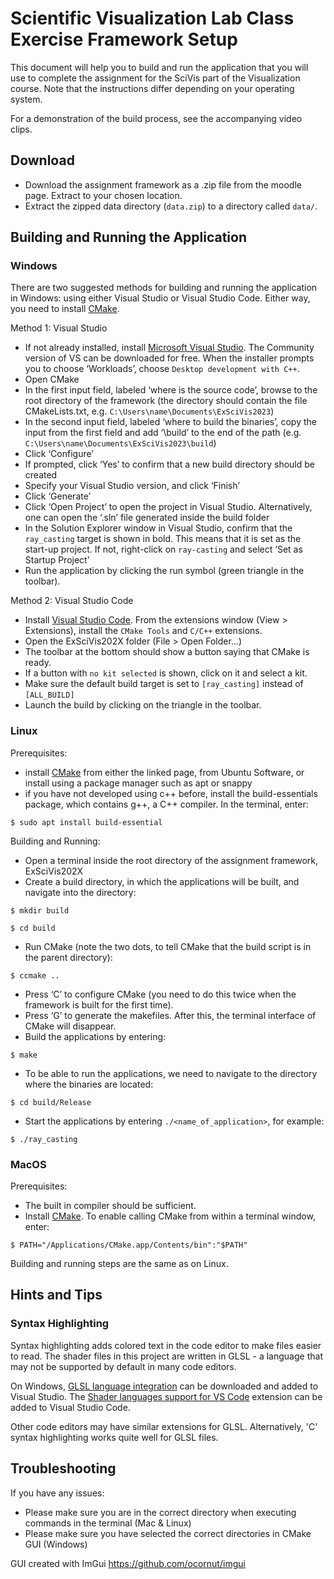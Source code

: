 # Scientific Visualization Lab Class Exercise Framework Setup

This document will help you to build and run the application that you will use to complete the assignment for the SciVis part of the Visualization course. Note that the instructions differ depending on your operating system. 

For a demonstration of the build process, see the accompanying video clips.

## Download
 * Download the assignment framework as a .zip file from the moodle page. Extract to your chosen location.
 * Extract the zipped data directory (`data.zip`) to a directory called `data/`.   

## Building and Running the Application

### Windows

There are two suggested methods for building and running the application in Windows: using either Visual Studio or Visual Studio Code. 
Either way, you need to install [CMake](https://cmake.org/download/).

Method 1: Visual Studio
 * If not already installed, install [Microsoft Visual Studio](https://visualstudio.microsoft.com/downloads/). The Community version of VS can be downloaded for free. When the installer prompts you to choose ‘Workloads’, choose `Desktop development with C++`.
 * Open CMake
 * In the first input field, labeled ‘where is the source code’, browse to the root directory of the framework (the directory should contain the file CMakeLists.txt, e.g. `C:\Users\name\Documents\ExSciVis2023`)
 * In the second input field, labeled ‘where to build the binaries’, copy the input from the first field and add ‘\build’ to the end of the path (e.g. `C:\Users\name\Documents\ExSciVis2023\build`)
 * Click ‘Configure’
 * If prompted, click ‘Yes’ to confirm that a new build directory should be created
 * Specify your Visual Studio version, and click ‘Finish’
 * Click ‘Generate’
 * Click ‘Open Project’ to open the project in Visual Studio. Alternatively, one can open the ‘.sln’ file generated inside the build folder
 * In the Solution Explorer window in Visual Studio, confirm that the `ray_casting` target is shown in bold. This means that it is set as the start-up project. If not, right-click on `ray-casting` and select ‘Set as Startup Project’
 * Run the application by clicking the run symbol (green triangle in the toolbar).


 Method 2: Visual Studio Code
 * Install [Visual Studio Code](https://code.visualstudio.com/). From the extensions window (View > Extensions), install the `CMake Tools` and `C/C++` extensions.
 * Open the ExSciVis202X folder (File > Open Folder...)
 * The toolbar at the bottom should show a button saying that CMake is ready.
 * If a button with `no kit selected` is shown, click on it and select a kit. 
 * Make sure the default build target is set to `[ray_casting]` instead of `[ALL_BUILD]`
 * Launch the build by clicking on the triangle in the toolbar. 





### Linux

Prerequisites:
 * install [CMake](https://cmake.org/download/) from either the linked page, from Ubuntu Software, or install using a package manager such as apt or snappy
 * if you have not developed using c++ before, install the build-essentials package, which contains g++, a C++ compiler. In the terminal, enter:

`$ sudo apt install build-essential`


Building and Running:
 * Open a terminal inside the root directory of the assignment framework, ExSciVis202X
 * Create a build directory, in which the applications will be built, and navigate into the directory: 

`$ mkdir build` 

`$ cd build`

 * Run CMake (note the two dots, to tell CMake that the build script is in the parent directory):

`$ ccmake .. `

 * Press ‘C’ to configure CMake (you need to do this twice when the framework is built for the first time).
 * Press ‘G’ to generate the makefiles. After this, the terminal interface of CMake will disappear.
 * Build the applications by entering:

`$ make`

 * To be able to run the applications, we need to navigate to the directory where the binaries are located:

`$ cd build/Release`

 * Start the applications by entering `./<name_of_application>`, for example:

`$ ./ray_casting`

### MacOS

Prerequisites:
 * The built in compiler should be sufficient.
 * Install [CMake](https://cmake.org/download/). To enable calling CMake from within a terminal window, enter:

`$ PATH="/Applications/CMake.app/Contents/bin":"$PATH"`

Building and running steps are the same as on Linux.


## Hints and Tips


### Syntax Highlighting

Syntax highlighting adds colored text in the code editor to make files easier to read. The shader files in this project are written in GLSL - a language that may not be supported by default in many code editors.

On Windows, [GLSL language integration](https://marketplace.visualstudio.com/items?itemName=DanielScherzer.GLSL) can be downloaded and added to Visual Studio.
The [Shader languages support for VS Code](https://marketplace.visualstudio.com/items?itemName=slevesque.shader) extension can be added to Visual Studio Code.

Other code editors may have similar extensions for GLSL. Alternatively, 'C' syntax highlighting works quite well for GLSL files.


## Troubleshooting

If you have any issues:
 * Please make sure you are in the correct directory when executing commands in the terminal (Mac & Linux)
 * Please make sure you have selected the correct directories in CMake GUI (Windows)



GUI created with ImGui
https://github.com/ocornut/imgui

